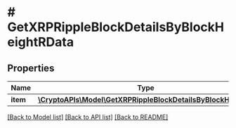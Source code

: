 # # GetXRPRippleBlockDetailsByBlockHeightRData

## Properties

Name | Type | Description | Notes
------------ | ------------- | ------------- | -------------
**item** | [**\CryptoAPIs\Model\GetXRPRippleBlockDetailsByBlockHeightRI**](GetXRPRippleBlockDetailsByBlockHeightRI.md) |  |

[[Back to Model list]](../../README.md#models) [[Back to API list]](../../README.md#endpoints) [[Back to README]](../../README.md)

